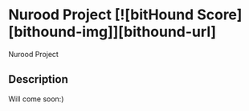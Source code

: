 # Nurood Project [![bitHound Score][bithound-img]][bithound-url]

Nurood Project

## Description

Will come soon:)

